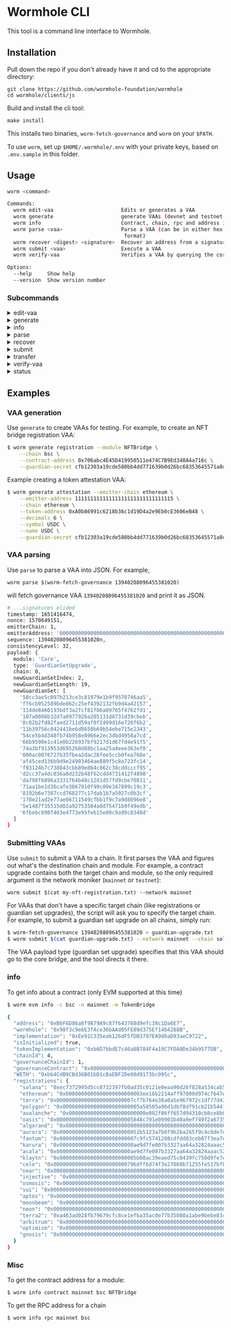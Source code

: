 # Wormhole CLI

This tool is a command line interface to Wormhole.

## Installation

Pull down the repo if you don't already have it and cd to the appropriate directory:

    git clone https://github.com/wormhole-foundation/wormhole
    cd wormhole/clients/js

Build and install the cli tool:

    make install

This installs two binaries, `worm-fetch-governance` and `worm` on your `$PATH`.

To use `worm`, set up `$HOME/.wormhole/.env` with your
private keys, based on `.env.sample` in this folder.

## Usage

```sh
worm <command>

Commands:
  worm edit-vaa                      Edits or generates a VAA
  worm generate                      generate VAAs (devnet and testnet only)
  worm info                          Contract, chain, rpc and address information utilities
  worm parse <vaa>                   Parse a VAA (can be in either hex or base64
                                      format)
  worm recover <digest> <signature>  Recover an address from a signature
  worm submit <vaa>                  Execute a VAA
  worm verify-vaa                    Verifies a VAA by querying the core contract on Ethereum

Options:
  --help     Show help                                                 [boolean]
  --version  Show version number                                       [boolean]
```

### Subcommands

<!--CLI_USAGE-->
<details>
<summary> edit-vaa </summary>

```sh
Options:
      --help                       Show help                           [boolean]
      --version                    Show version number                 [boolean]
  -v, --vaa                        vaa in hex format         [string] [required]
  -n, --network                    Network
                            [required] [choices: "mainnet", "testnet", "devnet"]
      --guardian-set-index, --gsi  guardian set index                   [number]
      --signatures, --sigs         comma separated list of signatures   [string]
      --wormscanurl, --wsu         url to wormscan entry for the vaa that
                                   includes signatures                  [string]
      --wormscan, --ws             if specified, will query the wormscan entry
                                   for the vaa to get the signatures   [boolean]
      --emitter-chain-id, --ec     emitter chain id to be used in the vaa
                                                                        [number]
      --emitter-address, --ea      emitter address to be used in the vaa[string]
      --nonce, --no                nonce to be used in the vaa          [number]
      --sequence, --seq            sequence number to be used in the vaa[string]
      --consistency-level, --cl    consistency level to be used in the vaa
                                                                        [number]
      --timestamp, --ts            timestamp to be used in the vaa in unix
                                   seconds                              [number]
  -p, --payload                    payload in hex format                [string]
      --guardian-secret, --gs      Guardian's secret key                [string]
```
</details>

<details>
<summary> generate </summary>

```sh
worm generate [command]

Commands:
  worm generate registration                Generate registration VAA
  worm generate upgrade                     Generate contract upgrade VAA
  worm generate attestation                 Generate a token attestation VAA
  worm generate recover-chain-id            Generate a recover chain ID VAA
  worm generate                             Sets the default delivery provider
  set-default-delivery-provider             for the Wormhole Relayer contract

Options:
      --help             Show help                                     [boolean]
      --version          Show version number                           [boolean]
  -g, --guardian-secret  Guardians' secret keys (CSV)        [string] [required]
```
</details>

<details>
<summary> info </summary>

```sh
worm info [command]

Commands:
  worm info chain-id <chain>                Print the wormhole chain ID integer
                                            associated with the specified chain
                                            name
  worm info contract <network> <chain>      Print contract address
  <module>
  worm info emitter <chain> <address>       Print address in emitter address
                                            format
  worm info origin <chain> <address>        Print the origin chain and address
                                            of the asset that corresponds to the
                                            given chain and address.
  worm info registrations <network>         Print chain registrations
  <chain> <module>
  worm info rpc <network> <chain>           Print RPC address
  worm info wrapped <origin-chain>          Print the wrapped address on the
  <origin-address> <target-chain>           target chain that corresponds with
                                            the specified origin chain and
                                            address.

Options:
  --help     Show help                                                 [boolean]
  --version  Show version number                                       [boolean]
```
</details>

<details>
<summary> parse <vaa> </summary>

```sh
Positionals:
  vaa  vaa                                                              [string]

Options:
  --help     Show help                                                 [boolean]
  --version  Show version number                                       [boolean]
```
</details>

<details>
<summary> recover <digest> <signature> </summary>

```sh
Positionals:
  digest     digest                                                     [string]
  signature  signature                                                  [string]

Options:
  --help     Show help                                                 [boolean]
  --version  Show version number                                       [boolean]
```
</details>

<details>
<summary> submit <vaa> </summary>

```sh
Positionals:
  vaa  vaa                                                              [string]

Options:
      --help              Show help                                    [boolean]
      --version           Show version number                          [boolean]
  -c, --chain             chain name
             [choices: "unset", "solana"]
  -n, --network           Network
                            [required] [choices: "mainnet", "testnet", "devnet"]
  -a, --contract-address  Contract to submit VAA to (override config)   [string]
      --rpc               RPC endpoint                                  [string]
      --all-chains, --ac  Submit the VAA to all chains except for the origin
                          chain specified in the payload
                                                      [boolean] [default: false]
```
</details>

<details>
<summary> transfer </summary>

```sh
Options:
      --help        Show help                                          [boolean]
      --version     Show version number                                [boolean]
      --src-chain   source chain
           [required] [choices: "solana"]
      --dst-chain   destination chain
           [required] [choices: "solana"]
      --dst-addr    destination address                      [string] [required]
      --token-addr  token address               [string] [default: native token]
      --amount      token amount                             [string] [required]
  -n, --network     Network [required] [choices: "mainnet", "testnet", "devnet"]
      --rpc         RPC endpoint                                        [string]
```
</details>

<details>
<summary> verify-vaa </summary>

```sh
Options:
      --help     Show help                                             [boolean]
      --version  Show version number                                   [boolean]
  -v, --vaa      vaa in hex format                           [string] [required]
  -n, --network  Network    [required] [choices: "mainnet", "testnet", "devnet"]
```
</details>

<details>
<summary> status <network> <chain> <tx> </summary>

```sh
Positionals:
  network  Network                     [choices: "mainnet", "testnet", "devnet"]
  chain    Source chain
             [choices: "unset", "solana"]
  tx       Source transaction hash                                      [string]

Options:
  --help     Show help                                                 [boolean]
  --version  Show version number                                       [boolean]
```
</details>
<!--CLI_USAGE-->

## Examples

### VAA generation

Use `generate` to create VAAs for testing. For example, to create an NFT bridge registration VAA:

```sh
$ worm generate registration --module NFTBridge \
    --chain bsc \
    --contract-address 0x706abc4E45D419950511e474C7B9Ed348A4a716c \
    --guardian-secret cfb12303a19cde580bb4dd771639b0d26bc68353645571a8cff516ab2ee113a0
```

Example creating a token attestation VAA:

```sh
$ worm generate attestation --emitter-chain ethereum \
    --emitter-address 11111111111111111111111111111115 \
    --chain ethereum \
    --token-address 0xA0b86991c6218b36c1d19D4a2e9Eb0cE3606eB48 \
    --decimals 6 \
    --symbol USDC \
    --name USDC \
    --guardian-secret cfb12303a19cde580bb4dd771639b0d26bc68353645571a8cff516ab2ee113a0
```

### VAA parsing

Use `parse` to parse a VAA into JSON. For example,

    worm parse $(worm-fetch-governance 13940208096455381020)

will fetch governance VAA `13940208096455381020` and print it as JSON.

```sh
# ...signatures elided
timestamp: 1651416474,
nonce: 1570649151,
emitterChain: 1,
emitterAddress: '0000000000000000000000000000000000000000000000000000000000000004',
sequence: 13940208096455381020n,
consistencyLevel: 32,
payload: {
  module: 'Core',
  type: 'GuardianSetUpgrade',
  chain: 0,
  newGuardianSetIndex: 2,
  newGuardianSetLength: 19,
  newGuardianSet: [
    '58cc3ae5c097b213ce3c81979e1b9f9570746aa5',
    'ff6cb952589bde862c25ef4392132fb9d4a42157',
    '114de8460193bdf3a2fcf81f86a09765f4762fd1',
    '107a0086b32d7a0977926a205131d8731d39cbeb',
    '8c82b2fd82faed2711d59af0f2499d16e726f6b2',
    '11b39756c042441be6d8650b69b54ebe715e2343',
    '54ce5b4d348fb74b958e8966e2ec3dbd4958a7cd',
    '66b9590e1c41e0b226937bf9217d1d67fd4e91f5',
    '74a3bf913953d695260d88bc1aa25a4eee363ef0',
    '000ac0076727b35fbea2dac28fee5ccb0fea768e',
    'af45ced136b9d9e24903464ae889f5c8a723fc14',
    'f93124b7c738843cbb89e864c862c38cddcccf95',
    'd2cc37a4dc036a8d232b48f62cdd4731412f4890',
    'da798f6896a3331f64b48c12d1d57fd9cbe70811',
    '71aa1be1d36cafe3867910f99c09e347899c19c3',
    '8192b6e7387ccd768277c17dab1b7a5027c0b3cf',
    '178e21ad2e77ae06711549cfbb1f9c7a9d8096e8',
    '5e1487f35515d02a92753504a8d75471b9f49edb',
    '6fbebc898f403e4773e95feb15e80c9a99c8348d'
  ]
}
```

### Submitting VAAs

Use `submit` to submit a VAA to a chain. It first parses the VAA and figures out
what's the destination chain and module. For example, a contract upgrade contains both the target chain and module, so the only required argument is the network moniker (`mainnet` or `testnet`):

    worm submit $(cat my-nft-registration.txt) --network mainnet

For VAAs that don't have a specific target chain (like registrations or guardian
set upgrades), the script will ask you to specify the target chain.
For example, to submit a guardian set upgrade on all chains, simply run:

```sh
$ worm-fetch-governance 13940208096455381020 > guardian-upgrade.txt
$ worm submit $(cat guardian-upgrade.txt) --network mainnet --chain solana
```

The VAA payload type (guardian set upgrade) specifies that this VAA should go to the core bridge, and the tool directs it there.

### info

To get info about a contract (only EVM supported at this time)

```sh
$ worm evm info -c bsc -n mainnet -m TokenBridge

{
  "address": "0xB6F6D86a8f9879A9c87f643768d9efc38c1Da6E7",
  "wormhole": "0x98f3c9e6E3fAce36bAAd05FE09d375Ef1464288B",
  "implementation": "0xEe91C335eab126dF5fDB3797EA9d6aD93aeC9722",
  "isInitialized": true,
  "tokenImplementation": "0xb6D7bbdE7c46a8B784F4a19C7FDA0De34b9577DB",
  "chainId": 4,
  "governanceChainId": 1,
  "governanceContract": "0x0000000000000000000000000000000000000000000000000000000000000004",
  "WETH": "0xbb4CdB9CBd36B01bD1cBaEBF2De08d9173bc095c",
  "registrations": {
    "solana": "0xec7372995d5cc8732397fb0ad35c0121e0eaa90d26f828a534cab54391b3a4f5",
    "ethereum": "0x0000000000000000000000003ee18b2214aff97000d974cf647e7c347e8fa585",
    "terra": "0x0000000000000000000000007cf7b764e38a0a5e967972c1df77d432510564e2",
    "polygon": "0x0000000000000000000000005a58505a96d1dbf8df91cb21b54419fc36e93fde",
    "avalanche": "0x0000000000000000000000000e082f06ff657d94310cb8ce8b0d9a04541d8052",
    "oasis": "0x0000000000000000000000005848c791e09901b40a9ef749f2a6735b418d7564",
    "algorand": "0x0000000000000000000000000000000000000000000000000000000000000000",
    "aurora": "0x00000000000000000000000051b5123a7b0f9b2ba265f9c4c8de7d78d52f510f",
    "fantom": "0x0000000000000000000000007c9fc5741288cdfdd83ceb07f3ea7e22618d79d2",
    "karura": "0x000000000000000000000000ae9d7fe007b3327aa64a32824aaac52c42a6e624",
    "acala": "0x000000000000000000000000ae9d7fe007b3327aa64a32824aaac52c42a6e624",
    "klaytn": "0x0000000000000000000000005b08ac39eaed75c0439fc750d9fe7e1f9dd0193f",
    "celo": "0x000000000000000000000000796dff6d74f3e27060b71255fe517bfb23c93eed",
    "near": "0x0000000000000000000000000000000000000000000000000000000000000000",
    "injective": "0x0000000000000000000000000000000000000000000000000000000000000000",
    "osmosis": "0x0000000000000000000000000000000000000000000000000000000000000000",
    "sui": "0x0000000000000000000000000000000000000000000000000000000000000000",
    "aptos": "0x0000000000000000000000000000000000000000000000000000000000000000",
    "moonbeam": "0x0000000000000000000000000000000000000000000000000000000000000000",
    "neon": "0x0000000000000000000000000000000000000000000000000000000000000000",
    "terra2": "0xa463ad028fb79679cfc8ce1efba35ac0e77b35080a1abe9bebe83461f176b0a3",
    "arbitrum": "0x0000000000000000000000000000000000000000000000000000000000000000",
    "optimism": "0x0000000000000000000000000000000000000000000000000000000000000000",
    "gnosis": "0x0000000000000000000000000000000000000000000000000000000000000000",
  }
}

```

### Misc

To get the contract address for a module:

    $ worm info contract mainnet bsc NFTBridge

To get the RPC address for a chain

    $ worm info rpc mainnet bsc
